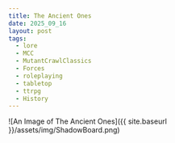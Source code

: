 ```yaml
---
title: The Ancient Ones
date: 2025_09_16
layout: post
tags:
  - lore
  - MCC
  - MutantCrawlClassics
  - Forces
  - roleplaying
  - tabletop
  - ttrpg
  - History
---
```


![An Image of The Ancient Ones]({{ site.baseurl }}/assets/img/ShadowBoard.png)

